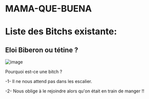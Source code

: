 # MAMA-QUE-BUENA
<html>

<h1>Liste des Bitchs existante:</h1>
<h2>Eloi Biberon ou tétine ?</h2>
<img src= "![Eloi](https://github.com/PiccoloEl/MAMA-QUE-BUENA/assets/145793157/f120fd46-1fce-4572-bd55-8f79178bc974)/>

<p> Pourquoi est-ce une bitch ?</p>

<p>-1- Il est parti à l'ISA.</p>
<P>-2- De mère en fils. </p>
<P>-3- Il a pu rentrer dans l'asso bière et pas moi.</p>

<h2>Paul moreau rat</h2>

<img>![image](image-1.png)

<p> Pourquoi est-ce une bitch ?</P>
<p> -1- Il ne nous attend pas dans les escalier.</p> 
<P> -2- Nous oblige à le rejoindre alors qu'on était en train de manger !! </p>
